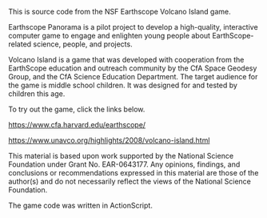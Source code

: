 This is source code from the NSF Earthscope Volcano Island game. 

Earthscope Panorama is a pilot project to develop a high-quality, interactive computer game to engage and enlighten young people about EarthScope-related science, people, and projects.

Volcano Island is a game that was developed with cooperation from the EarthScope education and outreach community by the CfA Space Geodesy Group, and the CfA Science Education Department. The target audience for the game is middle school children. It was designed for and tested by children this age. 

To try out the game, click the links below.

https://www.cfa.harvard.edu/earthscope/

https://www.unavco.org/highlights/2008/volcano-island.html



This material is based upon work supported by the National Science Foundation under Grant No. EAR-0643177. Any opinions, findings, and conclusions or recommendations expressed in this material are those of the author(s) and do not necessarily reflect the views of the National Science Foundation.

The game code was written in ActionScript. 
